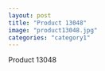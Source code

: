 ```yaml
---
layout: post
title: "Product 13048"
image: "product13048.jpg"
categories: "category1"
---
```

Product 13048
